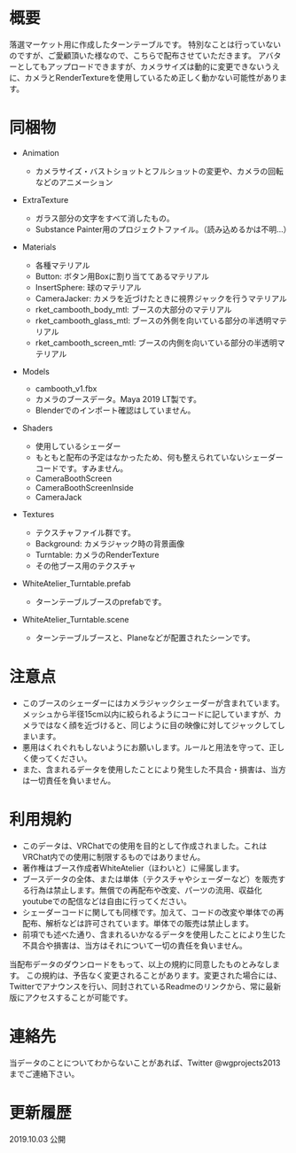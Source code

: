 # 概要

落選マーケット用に作成したターンテーブルです。
特別なことは行っていないのですが、ご愛顧頂いた様なので、こちらで配布させていただきます。
アバターとしてもアップロードできますが、カメラサイズは動的に変更できないうえに、カメラとRenderTextureを使用しているため正しく動かない可能性があります。

# 同梱物

- Animation
    - カメラサイズ・バストショットとフルショットの変更や、カメラの回転などのアニメーション

- ExtraTexture
    - ガラス部分の文字をすべて消したもの。
    - Substance Painter用のプロジェクトファイル。（読み込めるかは不明…）

- Materials
    - 各種マテリアル
    - Button: ボタン用Boxに割り当ててあるマテリアル
    - InsertSphere: 球のマテリアル
    - CameraJacker: カメラを近づけたときに視界ジャックを行うマテリアル
    - rket_cambooth_body_mtl: ブースの大部分のマテリアル
    - rket_cambooth_glass_mtl: ブースの外側を向いている部分の半透明マテリアル
    - rket_cambooth_screen_mtl: ブースの内側を向いている部分の半透明マテリアル

- Models
    - cambooth_v1.fbx
    - カメラのブースデータ。Maya 2019 LT製です。
    - Blenderでのインポート確認はしていません。

- Shaders
    - 使用しているシェーダー
    - もともと配布の予定はなかったため、何も整えられていないシェーダーコードです。すみません。
    - CameraBoothScreen
    - CameraBoothScreenInside
    - CameraJack

- Textures
    - テクスチャファイル群です。
    - Background: カメラジャック時の背景画像
    - Turntable: カメラのRenderTexture
    - その他ブース用のテクスチャ

- WhiteAtelier_Turntable.prefab
    - ターンテーブルブースのprefabです。

- WhiteAtelier_Turntable.scene
    - ターンテーブルブースと、Planeなどが配置されたシーンです。

# 注意点

- このブースのシェーダーにはカメラジャックシェーダーが含まれています。メッシュから半径15cm以内に絞られるようにコードに記していますが、カメラではなく顔を近づけると、同じように目の映像に対してジャックしてしまいます。
- 悪用はくれぐれもしないようにお願いします。ルールと用法を守って、正しく使ってください。
- また、含まれるデータを使用したことにより発生した不具合・損害は、当方は一切責任を負いません。

# 利用規約

- このデータは、VRChatでの使用を目的として作成されました。これはVRChat内での使用に制限するものではありません。
- 著作権はブース作成者WhiteAtelier（ほわいと）に帰属します。
- ブースデータの全体、または単体（テクスチャやシェーダーなど）を販売する行為は禁止します。無償での再配布や改変、パーツの流用、収益化youtubeでの配信などは自由に行ってください。
- シェーダーコードに関しても同様です。加えて、コードの改変や単体での再配布、解析などは許可されています。単体での販売は禁止します。
- 前項でも述べた通り、含まれるいかなるデータを使用したことにより生じた不具合や損害は、当方はそれについて一切の責任を負いません。

当配布データのダウンロードをもって、以上の規約に同意したものとみなします。
この規約は、予告なく変更されることがあります。変更された場合には、Twitterでアナウンスを行い、同封されているReadmeのリンクから、常に最新版にアクセスすることが可能です。

# 連絡先

当データのことについてわからないことがあれば、Twitter @wgprojects2013 までご連絡下さい。

# 更新履歴

2019.10.03 公開